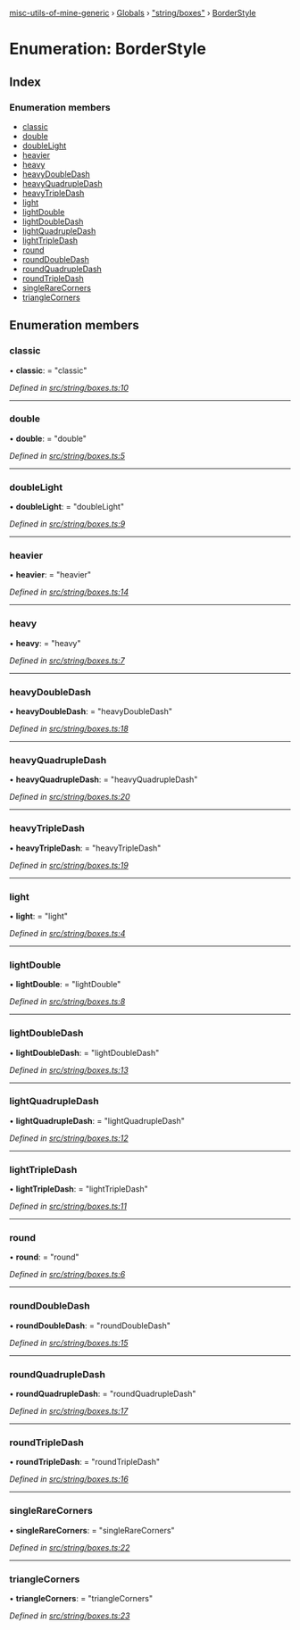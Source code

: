 [misc-utils-of-mine-generic](../README.md) › [Globals](../globals.md) › ["string/boxes"](../modules/_string_boxes_.md) › [BorderStyle](_string_boxes_.borderstyle.md)

# Enumeration: BorderStyle

## Index

### Enumeration members

* [classic](_string_boxes_.borderstyle.md#classic)
* [double](_string_boxes_.borderstyle.md#double)
* [doubleLight](_string_boxes_.borderstyle.md#doublelight)
* [heavier](_string_boxes_.borderstyle.md#heavier)
* [heavy](_string_boxes_.borderstyle.md#heavy)
* [heavyDoubleDash](_string_boxes_.borderstyle.md#heavydoubledash)
* [heavyQuadrupleDash](_string_boxes_.borderstyle.md#heavyquadrupledash)
* [heavyTripleDash](_string_boxes_.borderstyle.md#heavytripledash)
* [light](_string_boxes_.borderstyle.md#light)
* [lightDouble](_string_boxes_.borderstyle.md#lightdouble)
* [lightDoubleDash](_string_boxes_.borderstyle.md#lightdoubledash)
* [lightQuadrupleDash](_string_boxes_.borderstyle.md#lightquadrupledash)
* [lightTripleDash](_string_boxes_.borderstyle.md#lighttripledash)
* [round](_string_boxes_.borderstyle.md#round)
* [roundDoubleDash](_string_boxes_.borderstyle.md#rounddoubledash)
* [roundQuadrupleDash](_string_boxes_.borderstyle.md#roundquadrupledash)
* [roundTripleDash](_string_boxes_.borderstyle.md#roundtripledash)
* [singleRareCorners](_string_boxes_.borderstyle.md#singlerarecorners)
* [triangleCorners](_string_boxes_.borderstyle.md#trianglecorners)

## Enumeration members

###  classic

• **classic**: = "classic"

*Defined in [src/string/boxes.ts:10](https://github.com/cancerberoSgx/misc-utils-of-mine/blob/a1f5608/misc-utils-of-mine-generic/src/string/boxes.ts#L10)*

___

###  double

• **double**: = "double"

*Defined in [src/string/boxes.ts:5](https://github.com/cancerberoSgx/misc-utils-of-mine/blob/a1f5608/misc-utils-of-mine-generic/src/string/boxes.ts#L5)*

___

###  doubleLight

• **doubleLight**: = "doubleLight"

*Defined in [src/string/boxes.ts:9](https://github.com/cancerberoSgx/misc-utils-of-mine/blob/a1f5608/misc-utils-of-mine-generic/src/string/boxes.ts#L9)*

___

###  heavier

• **heavier**: = "heavier"

*Defined in [src/string/boxes.ts:14](https://github.com/cancerberoSgx/misc-utils-of-mine/blob/a1f5608/misc-utils-of-mine-generic/src/string/boxes.ts#L14)*

___

###  heavy

• **heavy**: = "heavy"

*Defined in [src/string/boxes.ts:7](https://github.com/cancerberoSgx/misc-utils-of-mine/blob/a1f5608/misc-utils-of-mine-generic/src/string/boxes.ts#L7)*

___

###  heavyDoubleDash

• **heavyDoubleDash**: = "heavyDoubleDash"

*Defined in [src/string/boxes.ts:18](https://github.com/cancerberoSgx/misc-utils-of-mine/blob/a1f5608/misc-utils-of-mine-generic/src/string/boxes.ts#L18)*

___

###  heavyQuadrupleDash

• **heavyQuadrupleDash**: = "heavyQuadrupleDash"

*Defined in [src/string/boxes.ts:20](https://github.com/cancerberoSgx/misc-utils-of-mine/blob/a1f5608/misc-utils-of-mine-generic/src/string/boxes.ts#L20)*

___

###  heavyTripleDash

• **heavyTripleDash**: = "heavyTripleDash"

*Defined in [src/string/boxes.ts:19](https://github.com/cancerberoSgx/misc-utils-of-mine/blob/a1f5608/misc-utils-of-mine-generic/src/string/boxes.ts#L19)*

___

###  light

• **light**: = "light"

*Defined in [src/string/boxes.ts:4](https://github.com/cancerberoSgx/misc-utils-of-mine/blob/a1f5608/misc-utils-of-mine-generic/src/string/boxes.ts#L4)*

___

###  lightDouble

• **lightDouble**: = "lightDouble"

*Defined in [src/string/boxes.ts:8](https://github.com/cancerberoSgx/misc-utils-of-mine/blob/a1f5608/misc-utils-of-mine-generic/src/string/boxes.ts#L8)*

___

###  lightDoubleDash

• **lightDoubleDash**: = "lightDoubleDash"

*Defined in [src/string/boxes.ts:13](https://github.com/cancerberoSgx/misc-utils-of-mine/blob/a1f5608/misc-utils-of-mine-generic/src/string/boxes.ts#L13)*

___

###  lightQuadrupleDash

• **lightQuadrupleDash**: = "lightQuadrupleDash"

*Defined in [src/string/boxes.ts:12](https://github.com/cancerberoSgx/misc-utils-of-mine/blob/a1f5608/misc-utils-of-mine-generic/src/string/boxes.ts#L12)*

___

###  lightTripleDash

• **lightTripleDash**: = "lightTripleDash"

*Defined in [src/string/boxes.ts:11](https://github.com/cancerberoSgx/misc-utils-of-mine/blob/a1f5608/misc-utils-of-mine-generic/src/string/boxes.ts#L11)*

___

###  round

• **round**: = "round"

*Defined in [src/string/boxes.ts:6](https://github.com/cancerberoSgx/misc-utils-of-mine/blob/a1f5608/misc-utils-of-mine-generic/src/string/boxes.ts#L6)*

___

###  roundDoubleDash

• **roundDoubleDash**: = "roundDoubleDash"

*Defined in [src/string/boxes.ts:15](https://github.com/cancerberoSgx/misc-utils-of-mine/blob/a1f5608/misc-utils-of-mine-generic/src/string/boxes.ts#L15)*

___

###  roundQuadrupleDash

• **roundQuadrupleDash**: = "roundQuadrupleDash"

*Defined in [src/string/boxes.ts:17](https://github.com/cancerberoSgx/misc-utils-of-mine/blob/a1f5608/misc-utils-of-mine-generic/src/string/boxes.ts#L17)*

___

###  roundTripleDash

• **roundTripleDash**: = "roundTripleDash"

*Defined in [src/string/boxes.ts:16](https://github.com/cancerberoSgx/misc-utils-of-mine/blob/a1f5608/misc-utils-of-mine-generic/src/string/boxes.ts#L16)*

___

###  singleRareCorners

• **singleRareCorners**: = "singleRareCorners"

*Defined in [src/string/boxes.ts:22](https://github.com/cancerberoSgx/misc-utils-of-mine/blob/a1f5608/misc-utils-of-mine-generic/src/string/boxes.ts#L22)*

___

###  triangleCorners

• **triangleCorners**: = "triangleCorners"

*Defined in [src/string/boxes.ts:23](https://github.com/cancerberoSgx/misc-utils-of-mine/blob/a1f5608/misc-utils-of-mine-generic/src/string/boxes.ts#L23)*
